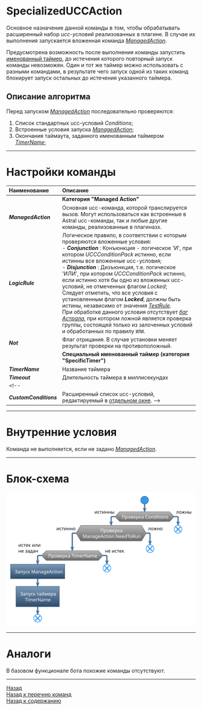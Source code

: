 # **SpecializedUCCAction**

Основное назначение данной команды в том, чтобы  обрабатывать расширенный набор *ucc-условий* реализованных в плагине. В случае их выполнения запускается вложенная команда [*ManagedAction*](#ref-ManagedAction).
<!-- Команда содержит два набора условий:
1. ***Conditions*** : набор стандартных условий, отображаемых в *ucc-редакторе* на вкладке [*Conditions*](https://www.neverwinter-bot.com/forums/viewtopic.php?p=43910#p43910);
2. ***CustomConditions*** : расширенный набор условий, позволяющий использовать одновременно стандартные и дополнительные *ucc-условия*, реализованные в плагине. Указанные условия условия доступны в свойстве [*CustomConditions*](#ref-CustomConditions). -->

Предусмотрена возможность после выполнения команды запустить [именованный таймер](#ref-TimerName), до истечения которого повторный запуск команды невозможен. Один и тот же таймер можно использовать с разными командами, в результате чего запуск одной из таких команд блокирует запуск остальных до истечения указанного таймера.

## **Описание алгоритма**

Перед запуском [*ManagedAction*](#ref-ManagedAction) последовательно проверяются:
1. Список стандартных ucc-условий *Conditions*;
2. Встроенные условия запуска [*ManagedAction*](#ref-ManagedAction);
3. Окончания таймаута, заданного именованным таймером [*TimerName*](#ref-TimerName);
<!-- 4. Расширенный список ucc-условий [*CustomConditions*](#ref-CustomConditions). -->

---

# **Настройки команды**

| **Наименование** | **Описание** 
|:-----------------|:-------------
||**Категория "Managed Action"**
|<a name ="ref-ManagedAction">***ManagedAction***</a> | Основная ucc-команда, которой транслируется вызов. Могут использоваться как встроенные в Astral ucc-команды, так и любые другие команды, реализованные в плагиназх.
|<a name ="ref-LogicRule">***LogicRule***</a> | Логическое правило, в соответствии с которым проверяются вложенные условия:<br/>- ***Conjunction*** : Конъюнкция - логическое 'И', при котором *UCCConditionPack* истинно, если истинны все вложенные ucc-условия;<br/>- ***Disjunction*** : Дизъюнкция, т.е. логическое 'ИЛИ', при котором *UCCConditionPack* истинно, если истинно хотя бы одно из вложенных ucc-условий, не отмеченных флагом *Locked*;<br/>Следует отметить, что все условия с установленным флагом ***Locked***, должны быть истины, независимо от значения [*TestRule*](#ref-TestRule). <br/>При обработке данного условия отсутствует [*баг Астрала*](https://www.neverwinter-bot.com/forums/viewtopic.php?p=43910#p43910 "Описан в 'Примере 4'"), при котором ложной является проверка группы, состоящей только из залоченных условий и обработанных по правилу ``ИЛИ``.
|<a name ="ref-Not">***Not***</a> | Флаг отрицания. В случае установки меняет результат проверки на противоположный.
||**Специальный именованный таймер (категория "SpecificTimer")**
|<a name ="ref-TimerName">***TimerName***</a> | Название таймера
|<a name ="ref-Timeout">***Timeout***</a> | Длительность таймера в миллисекундах
<!-- ||**Категория "Custom Conditions"**
|<a name ="ref-CustomConditions">***CustomConditions***</a> | Расширенный список ucc-условий, редактируемый в [отдельном окне](../UccConditionListEditor-RU.md). -->

---

# **Внутренние условия**

Команда не выполняется, если не задано [*ManagedAction*](#ref-ManagedAction).

---

# **Блок-схема**
<p align="center"><img src="diagrams/SpecializedUCCAction-RU.svg"></p>

---

# **Аналоги**

В базовом функционале бота похожие команды отсутствуют.

---

<a href="javascript:history.back()">Назад</a>  
[Назад к перечню команд](../EntityTools-UccExtensions-RU.md#ref-Actions)  
[Назад к содержанию](../../index.md)